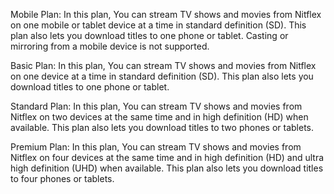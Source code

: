 Mobile Plan: In this plan, You can stream TV shows and movies from Nitflex on one mobile or tablet device at a time in standard definition (SD). This plan also lets you download titles to one phone or tablet. Casting or mirroring from a mobile device is not supported.


Basic Plan: In this plan, You can stream TV shows and movies from Nitflex on one device at a time in standard definition (SD). This plan also lets you download titles to one phone or tablet.


Standard Plan: In this plan, You can stream TV shows and movies from Nitflex on two devices at the same time and in high definition (HD) when available. This plan also lets you download titles to two phones or tablets.


Premium Plan: In this plan, You can stream TV shows and movies from Nitflex on four devices at the same time and in high definition (HD) and ultra high definition (UHD) when available. This plan also lets you download titles to four phones or tablets.
